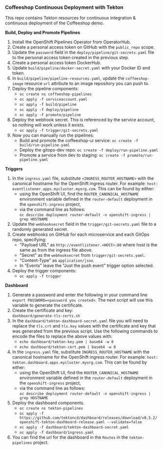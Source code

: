 ### Coffeeshop Continuous Deployment with Tekton

This repo contains Tekton resources for continuous integration & continuous deployment of the Coffeeshop demo.

**Build, Deploy and Promote Pipelines**
1. Install the OpenShift Pipelines Operator from OperatorHub.
1. Create a personal access token on GitHub with the `public_repo` scope.
1. Update the `password` field in the `deploy/pipeline/git-secrets.yaml` file to the personal access token created in the previous step.
1. Create a personal access token DockerHub.
1. Update `build/pipeline/docker-secret.yaml` with your Docker ID and token.
1. In `build/pipeline/pipeline-resources.yaml`, update the `coffeeshop-image` resource `url` attribute to an image repository you can push to.
1. Deploy the pipeline components:
   * `oc create ns coffeeshop-pipelines`
   * `oc apply -f serviceaccount.yaml`
   * `oc apply -f build/pipeline`
   * `oc apply -f deploy/pipeline`
   * `oc apply -f promote/pipeline`
1. Deploy the webhook secret. This is referenced by the service account, so nothing will work unless it exists.
   * `oc apply -f trigger/git-secrets.yaml`
1. Now you can manually run the pipelines: 
   * Build and promote the coffeeshop-ui service: `oc create -f build/run-pipeline.yaml`
   * Deploy the gitops-dev repo: `oc create -f deploy/run-pipeline.yaml`
   * Promote a service from dev to staging: `oc create -f promote/run-pipeline.yaml`

**Triggers**

1. In the `ingress.yaml` file, substitute `<INGRESS_ROUTER_HOSTNAME>` with the canonical hostname for the OpenShift ingress router. For example: `host: eventlistener.apps.mycluster.myorg.com`. This can be found by either:
   * using the OpenShift UI, find the `ROUTER_CANONICAL_HOSTNAME` environment variable defined in the `router-default` deployment in the `openshift-ingress` project,
   * via the command line as follows:  
   `oc describe deployment router-default -n openshift-ingress | grep HOSTNAME`
1. Update the `webhooksecret` field in the `trigger/git-secrets.yaml` file to a randomly generated secret.
1. Create webhooks on GitHub for each microservice and each GitOps repo, specifying:
   * "Payload URL" as `http://eventlistener.<HOST>:80` where host is the same as from the ingress file above.
   * "Secret" as the `webhooksecret` from `trigger/git-secrets.yaml`.
   * "Content-Type" as `application/json`.
   * In "Events" leave the "Just the push event" trigger option selected.
1. Deploy the trigger components:
   * `oc apply -f trigger`

**Dashboard**

1. Generate a password and enter the following in your command line `export PASSWORD=<password you created>`. The next script will use this variable to generate the certificate.
1. Create the certificate and key:  
`dashboard/generate-tls-certs.sh`
1. In the `dashboard/tekton-dashboard-secret.yaml` file you will need to replace the `tls.crt` and `tls.key` values with the certificate and key that was generated from the previous script. Use the following commands to encode the files to replace the above values with:
   * `echo dashboard/tekton-key.pem | base64 -w 0`
   * `echo dashboard/tekton-cert.pem | base64 -w 0`
1. In the `ingress.yaml` file, substitute `INGRESS_ROUTER_HOSTNAME` with the canonical hostname for the OpenShift ingress router. For example: `host: tekton.dashboard.apps.mycluster.myorg.com`. This can be found by either:
   * using the OpenShift UI, find the `ROUTER_CANONICAL_HOSTNAME` environment variable defined in the `router-default` deployment in the `openshift-ingress` project,
   * via the command line as follows:  
   `oc describe deployment router-default -n openshift-ingress | grep HOSTNAME`
1. Deploy the dashboard components.
   * `oc create ns tekton-pipelines`
   * `oc apply -f https://github.com/tektoncd/dashboard/releases/download/v0.5.2/openshift-tekton-dashboard-release.yaml --validate=false`
   * `oc apply -f dashboard/tekton-dashboard-secret.yaml`
   * `oc apply -f dashboard/ingress.yaml` 
1. You can find the url for the dashboard in the `Routes` in the `tekton-pipelines` project.
